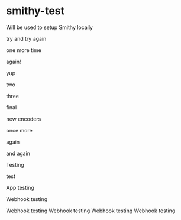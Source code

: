 # smithy-test
Will be used to setup Smithy locally

try and try again

one more time

again!

yup

two

three

final

new encoders

once more

again

and again

Testing

test

App testing

Webhook testing

Webhook testing
Webhook testing
Webhook testing
Webhook testing